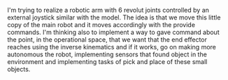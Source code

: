 I'm trying to realize a robotic arm with 6 revolut joints controlled by an external joystick similar with the model. The idea is that we move this little copy of the main robot and it moves accordingly with the provide commands. I'm thinking also to implement a way to gave command about the point, in the operational space, that we want that the end effector reaches using the inverse kinematics and if it works, go on making more autonomous the robot, implementing sensors that found object in the environment and implementing tasks of pick and place of these small objects.
